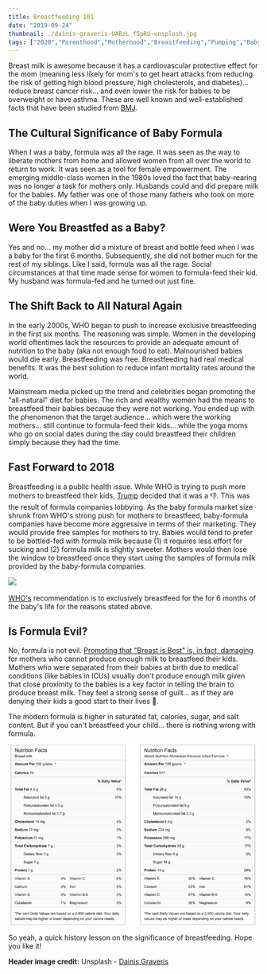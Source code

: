 ```yaml
---
title: Breastfeeding 101
date: "2019-09-24"
thumbnail: ./dainis-graveris-UABzL_f5pRU-unsplash.jpg
tags: ["2020","Parenthood","Motherhood","Breastfeeding","Pumping","Baby"]
---
```

Breast milk is awesome because it has a cardiovascular protective effect for the mom (meaning less likely for mom's to get heart attacks from reducing the risk of getting high blood pressure, high cholesterols, and diabetes)... reduce breast cancer risk... and even lower the risk for babies to be overweight or have asthma. These are well known and well-established facts that have been studied from [BMJ](https://www.ncbi.nlm.nih.gov/pmc/articles/PMC2323059/). 

## The Cultural Significance of Baby Formula

When I was a baby, formula was all the rage. It was seen as the way to liberate mothers from home and allowed women from all over the world to return to work. It was seen as a tool for female empowerment. The emerging middle-class women in the 1980s loved the fact that baby-rearing was no longer a task for mothers only. Husbands could and did prepare milk for the babies. My father was one of those many fathers who took on more of the baby duties when I was growing up. 

## Were You Breastfed as a Baby?

Yes and no... my mother did a mixture of breast and bottle feed when I was a baby for the first 6 months. Subsequently, she did not bother much for the rest of my siblings. Like I said, formula was all the rage. Social circumstances at that time made sense for women to formula-feed their kid. My husband was formula-fed and he turned out just fine. 

## The Shift Back to All Natural Again

In the early 2000s, WHO began to push to increase exclusive breastfeeding in the first six months. The reasoning was simple. Women in the developing world oftentimes lack the resources to provide an adequate amount of nutrition to the baby (aka not enough food to eat). Malnourished babies would die early. Breastfeeding was free. Breastfeeding had real medical benefits. It was the best solution to reduce infant mortality rates around the world. 

Mainstream media picked up the trend and celebrities began promoting the "all-natural" diet for babies. The rich and wealthy women had the means to breastfeed their babies because they were not working. You ended up with the phenomenon that the target audience... which were the working mothers... still continue to formula-feed their kids... while the yoga moms who go on social dates during the day could breastfeed their children simply because they had the time. 

## Fast Forward to 2018

Breastfeeding is a public health issue. While WHO is trying to push more mothers to breastfeed their kids, [Trump](https://www.nytimes.com/2018/07/08/health/world-health-breastfeeding-ecuador-trump.html) decided that it was a 👎. This was the result of formula companies lobbying. As the baby formula market size shrunk from WHO's strong push for mothers to breastfeed, baby-formula companies have become more aggressive in terms of their marketing. They would provide free samples for mothers to try. Babies would tend to prefer to be bottled-fed with formula milk because (1) it requires less effort for sucking and (2) formula milk is slightly sweeter. Mothers would then lose the window to breastfeed once they start using the samples of formula milk provided by the baby-formula companies. 

![](./breastfeeding.png)

[WHO's](https://www.who.int/nutrition/global-target-2025/i[nfographic_breastfeeding.pdf?ua=1) recommendation is to exclusively breastfeed for the for 6 months of the baby's life for the reasons stated above. 

## Is Formula Evil?

No, formula is not evil. [Promoting that "Breast is Best" is, in fact, damaging](https://blogs.bmj.com/medical-ethics/2018/08/22/harms-of-formula-vs-benefits-of-breastfeeding-why-we-dont-know-how-to-talk-about-the-effects-of-different-ways-of-feeding-babies/) for mothers who cannot produce enough milk to breastfeed their kids. Mothers who were separated from their babies at birth due to medical conditions (like babies in ICUs) usually don't produce enough milk given that close proximity to the babies is a key factor in telling the brain to produce breast milk. They feel a strong sense of guilt... as if they are denying their kids a good start to their lives 🥺. 

The modern formula is higher in saturated fat, calories, sugar, and salt content. But if you can't breastfeed your child... there is nothing wrong with formula. 

![](./milk-fact.png)

So yeah, a quick history lesson on the significance of breastfeeding. Hope you like it!

**Header image credit:** Unsplash - [Dainis Graveris](https://unsplash.com/photos/UABzL_f5pRU)

